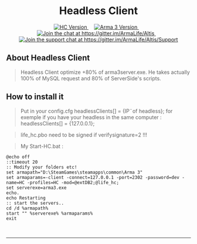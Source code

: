 <h1 align="center">Headless Client</h1>
<p align="center">
    <a href="https://github.com/ArmaLife/Altis">
        <img src="https://img.shields.io/badge/Version-v1.0-green.svg" alt="HC Version">
    </a>
    &nbsp;&nbsp;&nbsp;
    <a href="http://dev.arma3.com/post/spotrep-00052">
        <img src="https://img.shields.io/badge/arma%203-1.56-orange.svg" alt="Arma 3 Version">
    </a>
    &nbsp;&nbsp;&nbsp;
    <a href="https://gitter.im/ArmaLife/Altis?utm_source=badge&utm_medium=badge&utm_campaign=pr-badge&utm_content=badge">
        <img src="https://badges.gitter.im/ArmaLife/Altis.svg" alt="Join the chat at https://gitter.im/ArmaLife/Altis">
    </a>
    &nbsp;&nbsp;&nbsp;
    <a href="https://gitter.im/ArmaLife/Altis/Support?utm_source=badge&utm_medium=badge&utm_campaign=pr-badge&utm_content=badge">
        <img src="https://img.shields.io/badge/support-on%20gitter-blue.svg" alt="Join the support chat at https://gitter.im/ArmaLife/Altis/Support">
    </a>
</p>

About Headless Client
----------------------
> Headless Client optimize +80% of arma3server.exe. He takes actually 100% of MySQL request and 80% of ServerSide's scripts.

How to install it
----------------------

> Put in your config.cfg
headlessClients[] = {IP¨of headless}; for exemple if you have your headless in the same computer  : headlessClients[] = {127.0.0.1};

> life_hc.pbo need to be signed if verifysignature=2 !!!

> My Start-HC.bat :

```
@echo off
::timeout 20
:: Modify your folders etc!
set armapath="D:\SteamGames\steamapps\common\Arma 3"
set armaparams=-client -connect=127.0.0.1 -port=2302 -password=dev -name=HC -profiles=HC -mod=@extDB2;@life_hc;
set serverexe=arma3.exe
echo.
echo Restarting
:: start the servers..
cd /d %armapath%
start "" %serverexe% %armaparams%
exit
```
<br/>

---------------------------